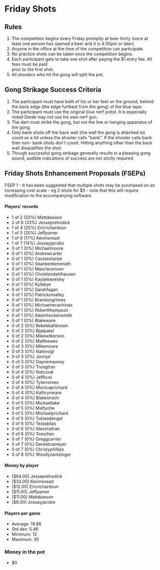 Friday Shots
=============

Rules
-----
1. The competition begins every Friday promptly at beer thirty (once at least one person has opened a beer and it is 4:30pm or later).
2. Anyone in the office at the time of the competition can participate.
3. No practice shots can be taken once the competition begins.
4. Each participant gets to take one shot after paying the $1 entry fee. All fees must be paid  
   prior to the first shot.
5. All shooters who hit the gong will split the pot.


Gong Strikage Success Criteria
------------------------------
1. The participant must have both of his or her feet on the ground, behind the back edge (the edge furthest from the gong) of the blue tape.
2. The participant must use the original blue nerf pistol. It is especially noted
   Derek may not use his own nerf gun.
3. The dart must strike the gong, but not the line or hanging apparatus of the gong. 
4. Only bank shots off the back wall (the wall the gong is attached to) count as
   a hit unless the shooter calls "bank". If the shooter calls bank then non-
   bank shots don't count. Hitting anything other than the back wall disqualifies
   the shot.
5. Though successful gong strikage generally results in a pleasing gong sound, audible indications of success are not stictly required.


Friday Shots Enhancement Proposals (FSEPs)
------------------------------------------
FSEP 1 - It has been suggested that multiple shots may be purchased on an increasing
     cost scale - eg 2 shots for $5 - note that this will require modification to the
     accompanying software.

####  Players' records  ####
* 1 of 2 (50%) Mattdawson
* 2 of 6 (33%) Jesseprehodick
* 1 of 4 (25%) Ericrichardson
* 1 of 5 (20%) Jeffpamer
* 1 of 6 (17%) Kevinsnead
* 1 of 7 (14%) Jossayjacobo
* 0 of 1 (0%) Michaelmoore
* 0 of 1 (0%) Andrewcarter
* 0 of 1 (0%) Cassiesharpe
* 0 of 1 (0%) Seankenkeremath
* 0 of 1 (0%) Maxclevenson
* 0 of 1 (0%) Christiandahlhausen
* 0 of 1 (0%) Kaylaleavesley
* 0 of 1 (0%) Kylebye
* 0 of 1 (0%) Sarahfagan
* 0 of 1 (0%) Patrickomalley
* 0 of 1 (0%) Brandongrimes
* 0 of 1 (0%) Michaelrecachinas
* 0 of 1 (0%) Robertthompson
* 0 of 1 (0%) Adamhockensmith
* 0 of 1 (0%) Blakeware
* 0 of 2 (0%) Rebekkahbrown
* 0 of 2 (0%) Bijalpatel
* 0 of 2 (0%) Mikewilkerson
* 0 of 2 (0%) Matthewes
* 0 of 3 (0%) Mikemoore
* 0 of 3 (0%) Natevogt
* 0 of 3 (0%) Jonnye
* 0 of 3 (0%) Daynemauney
* 0 of 3 (0%) Trungtran
* 0 of 4 (0%) Robcook
* 0 of 4 (0%) Jeffkusi
* 0 of 4 (0%) Tylerromeo
* 0 of 4 (0%) Monicaprichard
* 0 of 4 (0%) Kathrynware
* 0 of 4 (0%) Blakesirach
* 0 of 5 (0%) Michaellake
* 0 of 5 (0%) Mattyohe
* 0 of 5 (0%) Michaelprichard
* 0 of 5 (0%) Tobiasdengel
* 0 of 6 (0%) Testabilas
* 0 of 6 (0%) Alexshafran
* 0 of 6 (0%) Tomchen
* 0 of 7 (0%) Greggcarrier
* 0 of 7 (0%) Derekbrameyer
* 0 of 7 (0%) Christyphillips
* 0 of 8 (0%) Woodyzantzinger

#### Money by player  ####
* [$84.00] Jesseprehodick
* [$33.00] Kevinsnead
* [$12.00] Ericrichardson
* [$11.00] Jeffpamer
* [$11.00] Mattdawson
* [$8.00] Jossayjacobo

#### Players per game  ####
* Average: 19.88
* Std dev: 5.46
* Minimum: 12
* Maximum: 30

### Money in the pot ###
* $0
